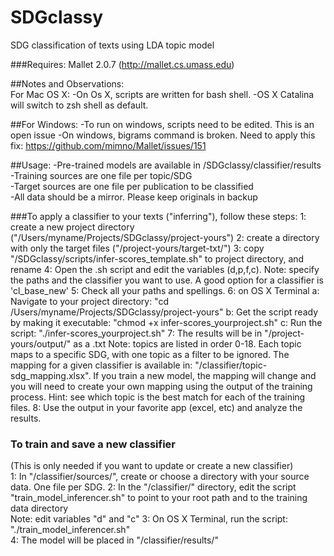 # SDGclassy
SDG classification of texts using LDA topic model

###Requires:
Mallet 2.0.7 (http://mallet.cs.umass.edu)


##Notes and Observations:  
For Mac OS X:
-On Os X, scripts are written for bash shell. 
-OS X Catalina will switch to zsh shell as default.

##For Windows:
-To run on windows, scripts need to be edited. This is an open issue
-On windows, bigrams command is broken. Need to apply this fix: https://github.com/mimno/Mallet/issues/151    

##Usage:
-Pre-trained models are available in /SDGclassy/classifier/results
-Training sources are one file per topic/SDG  
-Target sources are one file per publication to be classified  
-All data should be a mirror. Please keep originals in backup  

###To apply a classifier to your texts ("inferring"), follow these steps:
	1: create a new project directory ("/Users/myname/Projects/SDGclassy/project-yours")
	2: create a directory with only the target files ("/project-yours/target-txt/")
	3: copy "/SDGclassy/scripts/infer-scores_template.sh" to project directory, and rename
	4: Open the .sh script and edit the variables (d,p,f,c). 
		Note: specify the paths and the classifier you want to use. A good option for a classifier is 'cl_base_new'
	5: Check all your paths and spellings. 
	6: on OS X Terminal
		a: Navigate to your project directory: "cd /Users/myname/Projects/SDGclassy/project-yours"
		b: Get the script ready by making it executable: "chmod +x infer-scores_yourproject.sh"
		c: Run the script: "./infer-scores_yourproject.sh"
	7: The results will be in "/project-yours/output/" as a .txt
		Note: topics are listed in order 0-18. Each topic maps to a specific SDG, with one topic as a filter to be ignored. The mapping for a given classifier is available in: "/classifier/topic-sdg_mapping.xlsx". If you train a new model, the mapping will change and you will need to create your own mapping using the output of the training process. Hint: see which topic is the best match for each of the training files.
	8: Use the output in your favorite app (excel, etc) and analyze the results.
		
### To train and save a new classifier  
(This is only needed if you want to update or create a new classifier)  
	1: In "/classifier/sources/", create or choose a directory with your source data. One file per SDG.
	2: In the "/classifier/" directory, edit the script "train_model_inferencer.sh" to point to your root path and to the training data directory  
		Note: edit variables "d" and "c"
	3: On OS X Terminal, run the script: "./train_model_inferencer.sh"  
	4: The model will be placed in "/classifier/results/"

